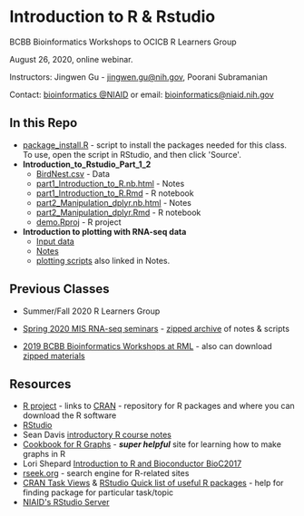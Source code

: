 # Introduction to R & Rstudio

BCBB Bioinformatics Workshops to OCICB R Learners Group

August 26, 2020, online webinar.

Instructors: Jingwen Gu - jingwen.gu@nih.gov, Poorani Subramanian

Contact: [bioinformatics @NIAID](https://bioinformatics.niaid.nih.gov/) or email: bioinformatics@niaid.nih.gov

## In this Repo
- [package_install.R](package_install.R) - script to install the packages needed for this class.  To use, open the script in RStudio, and then click 'Source'.
- **Introduction_to_Rstudio_Part_1_2**
  - [BirdNest.csv](Introduction_to_Rstudio_Part_1/BirdNest.csv) - Data
  - [part1_Introduction_to_R.nb.html](Introduction_to_Rstudio_Part_1_2/part1_Introduction_to_R.nb.html) - Notes
  - [part1_Introduction_to_R.Rmd](Introduction_to_Rstudio_Part_1_2/part1_Introduction_to_R.Rmd) - R notebook
  - [part2_Manipulation_dplyr.nb.html](Introduction_to_Rstudio_Part_1_2/part2_Manipulation_dplyr.nb.html) - Notes
  - [part2_Manipulation_dplyr.Rmd](Introduction_to_Rstudio_Part_1_2/part2_Manipulation_dplyr.Rmd) - R notebook
  - [demo.Rproj](Introduction_to_Rstudio_Part_1_2/demo.Rproj) - R project
- **Introduction to plotting with RNA-seq data**
  - [Input data](https://proj-bip-prod-publicread.s3.amazonaws.com/training/R_Intro/plotting_rnaseq.zip)
  - [Notes](plotting/notes.md)
  - [plotting scripts](./plotting) also linked in Notes.

## Previous Classes

- Summer/Fall 2020 R Learners Group

- [Spring 2020 MIS RNA-seq seminars](https://github.com/niaid/R_Intro/tree/MIS-2020) - [zipped archive](https://github.com/niaid/R_Intro/archive/MIS-2020.zip) of notes & scripts
- [2019 BCBB Bioinformatics Workshops at RML](https://github.com/niaid/R_Intro/tree/RML-2019) - also can download [zipped materials](https://github.com/niaid/R_Intro/archive/RML-2019.zip)

## Resources

- [R project](https://www.r-project.org/) - links to [CRAN](https://cran.r-project.org/) - repository for R packages and where you can download the R software
- [RStudio](https://www.rstudio.com/products/rstudio/download/#download)
- Sean Davis [introductory R course notes](https://seandavi.github.io/ITR/) 
- [Cookbook for R Graphs](http://www.cookbook-r.com/Graphs/) - **_super helpful_** site for learning how to make graphs in R
- Lori Shepard [Introduction to R and Bioconductor BioC2017](https://github.com/Bioconductor/BiocIntro/tree/Bioc2017) 
- [rseek.org](https://rseek.org) - search engine for R-related sites
- [CRAN Task Views](https://cran.r-project.org/web/views/) & [RStudio Quick list of useful R packages](https://support.rstudio.com/hc/en-us/articles/201057987-Quick-list-of-useful-R-packages) - help for finding package for particular task/topic
- [NIAID's RStudio Server](https://rstudio-pro.niaid.nih.gov/) 

